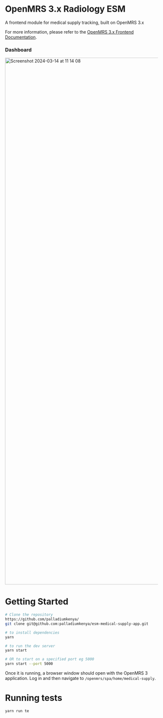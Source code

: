 # OpenMRS 3.x Radiology ESM

A frontend module for medical supply  tracking, built on OpenMRS 3.x

For more information, please refer to the
[OpenMRS 3.x Frontend Documentation](https://o3-docs.openmrs.org/).

### Dashboard
<img width="1728" alt="Screenshot 2024-03-14 at 11 14 08" src="https://github.com/palladiumkenya/esm-medical-supply-app/assets/51090527/92101a9d-b423-4a4e-a230-3f2345309514">


# Getting Started

```sh
# Clone the repository
https://github.com/palladiumkenya/
git clone git@github.com:palladiumkenya/esm-medical-supply-app.git

# to install dependencies
yarn

# to run the dev server
yarn start

# OR to start on a specified port eg 5000
yarn start --port 5000
```

Once it is running, a browser window
should open with the OpenMRS 3 application. Log in and then navigate to
`/openmrs/spa/home/medical-supply`.

# Running tests
```
yarn run te